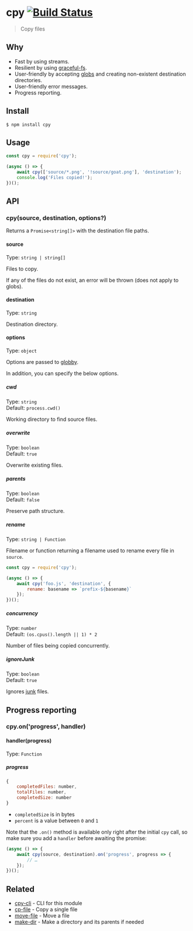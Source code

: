 # cpy [![Build Status](https://travis-ci.org/sindresorhus/cpy.svg?branch=master)](https://travis-ci.org/sindresorhus/cpy)

> Copy files


## Why

- Fast by using streams.
- Resilient by using [graceful-fs](https://github.com/isaacs/node-graceful-fs).
- User-friendly by accepting [globs](https://github.com/sindresorhus/globby#globbing-patterns) and creating non-existent destination directories.
- User-friendly error messages.
- Progress reporting.


## Install

```
$ npm install cpy
```


## Usage

```js
const cpy = require('cpy');

(async () => {
	await cpy(['source/*.png', '!source/goat.png'], 'destination');
	console.log('Files copied!');
})();
```


## API

### cpy(source, destination, options?)

Returns a `Promise<string[]>` with the destination file paths.

#### source

Type: `string | string[]`

Files to copy.

If any of the files do not exist, an error will be thrown (does not apply to globs).

#### destination

Type: `string`

Destination directory.

#### options

Type: `object`

Options are passed to [globby](https://github.com/sindresorhus/globby#options).

In addition, you can specify the below options.

##### cwd

Type: `string`<br>
Default: `process.cwd()`

Working directory to find source files.

##### overwrite

Type: `boolean`<br>
Default: `true`

Overwrite existing files.

##### parents

Type: `boolean`<br>
Default: `false`

Preserve path structure.

##### rename

Type: `string | Function`

Filename or function returning a filename used to rename every file in `source`.

```js
const cpy = require('cpy');

(async () => {
	await cpy('foo.js', 'destination', {
		rename: basename => `prefix-${basename}`
	});
})();
```

##### concurrency

Type: `number`<br>
Default: `(os.cpus().length || 1) * 2`

Number of files being copied concurrently.

##### ignoreJunk

Type: `boolean`<br>
Default: `true`

Ignores [junk](https://github.com/sindresorhus/junk) files.

## Progress reporting

### cpy.on('progress', handler)

#### handler(progress)

Type: `Function`

##### progress

```js
{
	completedFiles: number,
	totalFiles: number,
	completedSize: number
}
```

- `completedSize` is in bytes
- `percent` is a value between `0` and `1`

Note that the `.on()` method is available only right after the initial `cpy` call, so make sure you add a `handler` before awaiting the promise:

```js
(async () => {
	await cpy(source, destination).on('progress', progress => {
		// …
	});
})();
```


## Related

- [cpy-cli](https://github.com/sindresorhus/cpy-cli) - CLI for this module
- [cp-file](https://github.com/sindresorhus/cp-file) - Copy a single file
- [move-file](https://github.com/sindresorhus/move-file) - Move a file
- [make-dir](https://github.com/sindresorhus/make-dir) - Make a directory and its parents if needed
